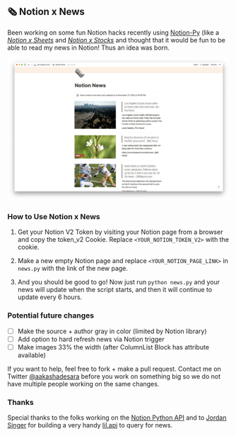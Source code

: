 ## 🗞 Notion x News
Been working on some fun Notion hacks recently using [Notion-Py](https://github.com/jamalex/notion-py) (like a _[Notion x Sheets](https://github.com/aakashadesara/notion-google-sheets-sync)_ and _[Notion x Stocks](https://github.com/aakashadesara/notion-stocks)_ and thought that it would be fun to be able to read my news in Notion! Thus an idea was born.

![Notion News Demo Screenshot](/demo.png)

### How to Use Notion x News
1. Get your Notion V2 Token by visiting your Notion page from a browser and copy the token_v2 Cookie. Replace `<YOUR_NOTION_TOKEN_V2>` with the cookie.

2. Make a new empty Notion page and replace `<YOUR_NOTION_PAGE_LINK>` in `news.py` with the link of the new page. 

3. And you should be good to go! Now just run `python news.py` and your news will update when the script starts, and then it will continue to update every 6 hours.

### Potential future changes
- [ ] Make the source + author gray in color (limited by Notion library)
- [ ] Add option to hard refresh news via Notion trigger
- [ ] Make images 33% the width (after ColumnList Block has attribute available)

If you want to help, feel free to fork + make a pull request. Contact me on Twitter [@aakashadesara](https://twitter.com/aakashadesara) before you work on something big so we do not have multiple people working on the same changes.

### Thanks
Special thanks to the folks working on the [Notion Python API](https://github.com/jamalex/notion-py) and to [Jordan Singer](https://ibuildmyideas.com/) for building a very handy [lil.api](https://lil.software/api/) to query for news.
